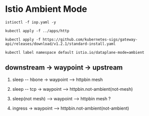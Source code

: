 # Istio Ambient Mode

```shell
istioctl -f iop.yaml -y

kubectl apply -f ../apps/http

kubectl apply -f https://github.com/kubernetes-sigs/gateway-api/releases/download/v1.2.1/standard-install.yaml

```

```shell
kubectl label namespace default istio.io/dataplane-mode=ambient
```


## downstream -> waypoint -> upstream

1. sleep -- hbone -> waypoint  --> httpbin mesh

1. sleep -- tcp -> waypoint --> httpbin.not-ambient(not-mesh)

1. sleep(not mesh) --> waypoint --> httpbin mesh ?

1. ingress -> waypoint --> httpbin.not-ambient(not-ambient)